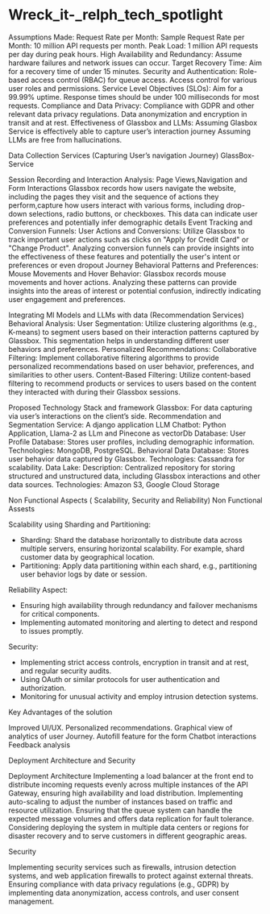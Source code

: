 # Wreck_it-_relph_tech_spotlight
Assumptions Made:
Request Rate per Month:
  Sample Request Rate per Month: 10 million API requests per month.
  Peak Load: 1 million API requests per day during peak hours.
High Availability and Redundancy:
  Assume hardware failures and network issues can occur.
            Target Recovery Time: Aim for a recovery time of under 15 minutes.
Security and Authentication:
  Role-based access control (RBAC) for queue access.
  Access control for various user roles and permissions.
Service Level Objectives (SLOs):
  Aim for a 99.99% uptime.
  Response times should be under 100 milliseconds for most requests.
Compliance and Data Privacy:
  Compliance with GDPR and other relevant data privacy regulations.
  Data anonymization and encryption in transit and at rest.
Effectiveness of Glassbox and LLMs:
  Assuming Glasbox Service is effectively able to capture user’s interaction journey
  Assuming LLMs are free from hallucinations.



  Data Collection Services (Capturing User’s navigation Journey)
GlassBox- Service

Session Recording and Interaction Analysis:
Page Views,Navigation and Form Interactions
Glassbox records how users navigate the website, including the pages they visit and the sequence of actions they perform,capture how users interact with various forms, including drop-down selections, radio buttons, or checkboxes. This data can indicate user preferences and potentially infer demographic details
Event Tracking and Conversion Funnels:
User Actions and Conversions:
Utilize Glassbox to track important user actions such as clicks on "Apply for Credit Card" or "Change Product". Analyzing conversion funnels can provide insights into the effectiveness of these features and potentially the user's intent or preferences or even dropout Journey
Behavioral Patterns and Preferences:
Mouse Movements and Hover Behavior:
Glassbox records mouse movements and hover actions. Analyzing these patterns can provide insights into the areas of interest or potential confusion, indirectly indicating user engagement and preferences.


Integrating Ml Models and LLMs with data (Recommendation Services)
Behavioral Analysis:
User Segmentation:
Utilize clustering algorithms (e.g., K-means) to segment users based on their interaction patterns captured by Glassbox. This segmentation helps in understanding different user behaviors and preferences.
Personalized Recommendations:
Collaborative Filtering:
Implement collaborative filtering algorithms to provide personalized recommendations based on user behavior, preferences, and similarities to other users.
Content-Based Filtering:
Utilize content-based filtering to recommend products or services to users based on the content they interacted with during their Glassbox sessions.


Proposed Technology Stack and framework
Glassbox: For data capturing via user’s interactions on the client’s side.
Recommendation and Segmentation Service: A django application 
LLM Chatbot: Python Application, Llama-2 as LLm and Pinecone as vectorDb
Database:
User Profile Database:
Stores user profiles, including demographic information.
Technologies: MongoDB, PostgreSQL.
Behavioral Data Database:
Stores user behavior data captured by Glassbox.
Technologies: Cassandra for scalability.
Data Lake:
Description: Centralized repository for storing structured and unstructured data, including Glassbox interactions and other data sources.
Technologies: Amazon S3, Google Cloud Storage


Non Functional Aspects
    ( Scalability, Security and Reliability)
Non Functional Assests

Scalability using Sharding and Partitioning:
   - Sharding: Shard the database horizontally to distribute data across multiple servers, ensuring horizontal scalability. For example, shard customer data by geographical location.
   - Partitioning: Apply data partitioning within each shard, e.g., partitioning user behavior logs by date or session.



Reliability Aspect:
   - Ensuring high availability through redundancy and failover mechanisms for critical components.
   - Implementing automated monitoring and alerting to detect and respond to issues promptly.

Security:
   - Implementing strict access controls, encryption in transit and at rest, and regular security audits.
   - Using OAuth or similar protocols for user authentication and authorization.
   - Monitoring for unusual activity and employ intrusion detection systems.

Key Advantages of the solution

Improved UI/UX.
Personalized recommendations.
Graphical view of analytics of user Journey.
Autofill feature for the form
Chatbot interactions 
Feedback analysis



Deployment Architecture and Security

Deployment Architecture
Implementing a load balancer at the front end to distribute incoming requests evenly across multiple instances of the API Gateway, ensuring high availability and load distribution.
Implementing auto-scaling to adjust the number of instances based on traffic and resource utilization.
Ensuring that the queue system can handle the expected message volumes and offers data replication for fault tolerance.
Considering deploying the system in multiple data centers or regions for disaster recovery and to serve customers in different geographic areas.


Security


Implementing security services such as firewalls, intrusion detection systems, and web application firewalls to protect against external threats.
Ensuring compliance with data privacy regulations (e.g., GDPR) by implementing data anonymization, access controls, and user consent management.





